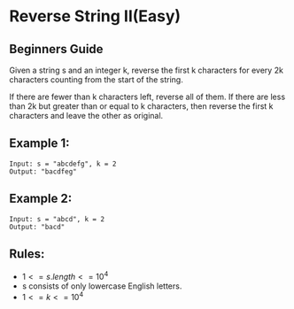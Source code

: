 # Reverse String II(Easy)

## Beginners Guide

Given a string s and an integer k, reverse the first k characters for every 2k characters counting from the start of the string.

If there are fewer than k characters left, reverse all of them. If there are less than 2k but greater than or equal to k characters, then reverse the first k characters and leave the other as original.

Example 1:
---
```go=
Input: s = "abcdefg", k = 2
Output: "bacdfeg"
```

Example 2:
---
```go=
Input: s = "abcd", k = 2
Output: "bacd"
```

Rules:
---
* $1 <= s.length <= 10^4$
* s consists of only lowercase English letters.
* $1 <= k <= 10^4$
